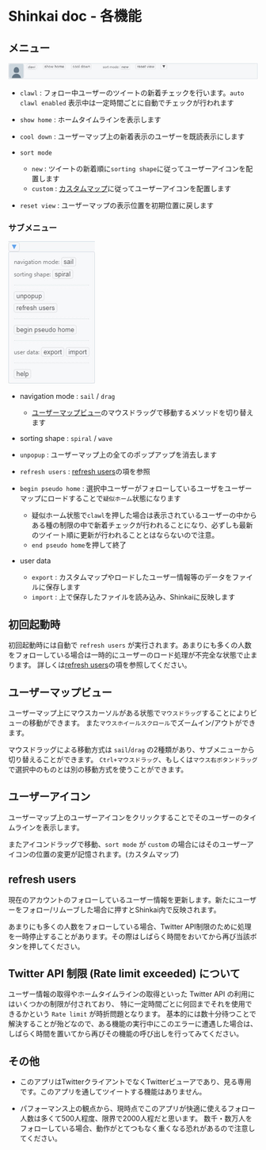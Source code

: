 # Shinkai doc - 各機能

## メニュー

![img](./img/ops1.jpg)

- `clawl` : フォロー中ユーザーのツイートの新着チェックを行います。`auto clawl enabled` 表示中は一定時間ごとに自動でチェックが行われます

- `show home` : ホームタイムラインを表示します

- `cool down` : ユーザーマップ上の新着表示のユーザーを既読表示にします

- `sort mode`
  - `new` : ツイートの新着順に`sorting shape`に従ってユーザーアイコンを配置します
  - `custom` : [カスタムマップ](#ユーザーアイコン)に従ってユーザーアイコンを配置します

- `reset view` : ユーザーマップの表示位置を初期位置に戻します

### サブメニュー

![img](./img/ops2.jpg)

- navigation mode : `sail` / `drag`
  - [ユーザーマップビュー](#ユーザーマップビュー)のマウスドラッグで移動するメソッドを切り替えます

- sorting shape : `spiral` / `wave`

- `unpopup` : ユーザーマップ上の全てのポップアップを消去します

- `refresh users` : [refresh users](#refresh-users)の項を参照

- `begin pseudo home` : 選択中ユーザーがフォローしているユーザをユーザーマップにロードすることで`疑似ホーム`状態になります
  - 疑似ホーム状態で`clawl`を押した場合は表示されているユーザーの中から
    ある種の制限の中で新着チェックが行われることになり、必ずしも最新のツイート順に更新が行われることとはならないので注意。
  - `end pseudo home`を押して終了

- user data
  - `export` : カスタムマップやロードしたユーザー情報等のデータをファイルに保存します
  - `import` : 上で保存したファイルを読み込み、Shinkaiに反映します


<!--
### experimental features

- `show bounded timeline`
 -->



## 初回起動時

初回起動時には自動で `refresh users` が実行されます。あまりにも多くの人数をフォローしている場合は一時的にユーザーのロード処理が不完全な状態で止まります。
詳しくは[refresh users](#refresh-users)の項を参照してください。


## ユーザーマップビュー

ユーザーマップ上にマウスカーソルがある状態で`マウスドラッグ`することによりビューの移動ができます。
また`マウスホイールスクロール`でズームイン/アウトができます。

マウスドラッグによる移動方式は `sail`/`drag` の2種類があり、サブメニューから切り替えることができます。
`Ctrl+マウスドラッグ`、もしくは`マウス右ボタンドラッグ`で選択中のものとは別の移動方式を使うことができます。



## ユーザーアイコン

ユーザーマップ上のユーザーアイコンをクリックすることでそのユーザーのタイムラインを表示します。

またアイコンドラッグで移動、`sort mode` が `custom` の場合にはそのユーザーアイコンの位置の変更が記憶されます。(カスタムマップ)


## refresh users

現在のアカウントのフォローしているユーザー情報を更新します。新たにユーザーをフォロー/リムーブした場合に押すとShinkai内で反映されます。

あまりにも多くの人数をフォローしている場合、Twitter API制限のために処理を一時停止することがあります。その際はしばらく時間をおいてから再び当該ボタンを押してください。



## Twitter API 制限 (Rate limit exceeded) について

ユーザー情報の取得やホームタイムラインの取得といった Twitter API の利用にはいくつかの制限が付されており、
特に一定時間ごとに何回までそれを使用できるかという `Rate limit` が時折問題となります。
基本的には数十分待つことで解決することが殆どなので、ある機能の実行中にこのエラーに遭遇した場合は、しばらく時間を置いてから再びその機能の呼び出しを行ってみてください。



## その他

- このアプリはTwitterクライアントでなくTwitterビューアであり、見る専用です。このアプリを通してツイートする機能はありません。

- パフォーマンス上の観点から、現時点でこのアプリが快適に使えるフォロー人数は多くて500人程度、限界で2000人程だと思います。
  数千・数万人をフォローしている場合、動作がとてつもなく重くなる恐れがあるので注意してください。


